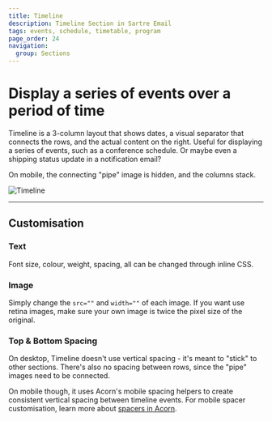 ```yaml
---
title: Timeline
description: Timeline Section in Sartre Email
tags: events, schedule, timetable, program
page_order: 24
navigation:
  group: Sections
---
```


# Display a series of events over a period of time

Timeline is a 3-column layout that shows dates, a visual separator that connects the rows, and the actual content on the right. Useful for displaying a series of events, such as a conference schedule. Or maybe even a shipping status update in a notification email?

On mobile, the connecting "pipe" image is hidden, and the columns stack.

![Timeline](/img/email/sartre/sections/timeline.png)

---

## Customisation

### Text

Font size, colour, weight, spacing, all can be changed through inline CSS.

### Image

Simply change the `src=""` and `width=""` of each image. If you want use retina images, make sure your own image is twice the pixel size of the original.

### Top & Bottom Spacing

On desktop, Timeline doesn't use vertical spacing - it's meant to "stick" to other sections. There's also no spacing between rows, since the "pipe" images need to be connected.

On mobile though, it uses Acorn's mobile spacing helpers to create consistent vertical spacing between timeline events. For mobile spacer customisation, learn more about [spacers in Acorn](https://thememountain.github.io/documentation/acorn/utilities/spacing.html).
